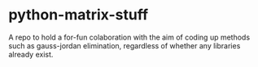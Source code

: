 # python-matrix-stuff
A repo to hold a for-fun colaboration with the aim of coding up methods such as gauss-jordan elimination, regardless of whether any libraries already exist.
